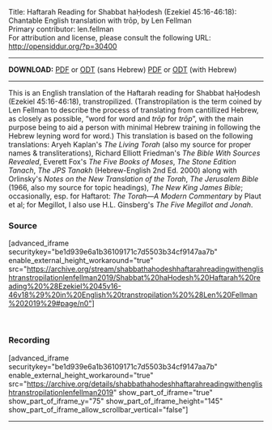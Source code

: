 <html>
<head></head>
<body>
Title: Haftarah Reading for Shabbat haḤodesh (Ezekiel 45:16-46:18): Chantable English translation with trōp, by Len Fellman<br />
Primary contributor: len.fellman<br />
For attribution and license, please consult the following URL: <a href="http://opensiddur.org/?p=30400">http://opensiddur.org/?p=30400</a>
<p />
<hr />

<strong>DOWNLOAD:</strong> 
<a href="https://archive.org/download/shabbathahodeshhaftarahreadingwithenglishtranstropilationlenfellman2019/Shabbat%20haHodesh%20Haftarah%20reading%20%28Ezekiel%2045v16-46v18%29%20in%20English%20transtropilation%20%28Len%20Fellman%202019%29%20-%20english%20only.pdf">PDF</a> or <a href="https://archive.org/download/shabbathahodeshhaftarahreadingwithenglishtranstropilationlenfellman2019/Shabbat%20haHodesh%20Haftarah%20reading%20%28Ezekiel%2045v16-46v18%29%20in%20English%20transtropilation%20%28Len%20Fellman%202019%29%20-%20english%20only.odt">ODT</a> (sans Hebrew)
<a href="https://archive.org/download/shabbathahodeshhaftarahreadingwithenglishtranstropilationlenfellman2019/Shabbat%20haHodesh%20Haftarah%20reading%20%28Ezekiel%2045v16-46v18%29%20in%20English%20transtropilation%20%28Len%20Fellman%202019%29.pdf">PDF</a> or <a href="https://archive.org/download/shabbathahodeshhaftarahreadingwithenglishtranstropilationlenfellman2019/Shabbat%20haHodesh%20Haftarah%20reading%20%28Ezekiel%2045v16-46v18%29%20in%20English%20transtropilation%20%28Len%20Fellman%202019%29.odt">ODT</a> (with Hebrew)

<hr />

This is an English translation of the Haftarah reading for Shabbat haḤodesh (Ezekiel 45:16-46:18), transtropilized. (Transtropilation is the term coined by Len Fellman to describe the process of translating from cantillized Hebrew, as closely as possible, “word for word and <em>trōp</em> for <em>trōp</em>”, with the main purpose being to aid a person with minimal Hebrew training in following the Hebrew leyning word for word.) This translation is based on the following translations: Aryeh Kaplan's <em>The Living Torah</em> (also my source for proper names &amp; transliterations), Richard Elliott Friedman's <em>The Bible With Sources Revealed</em>, Everett Fox's <em>The Five Books of Moses</em>, <em>The Stone Edition Tanach</em>, <em>The JPS Tanakh</em> (Hebrew-English 2nd Ed. 2000) along with Orlinsky's <em>Notes on the New Translation of the Torah</em>, <em>The Jerusalem Bible</em> (1966, also my source for topic headings), <em>The New King James Bible</em>; occasionally, esp. for Haftarot: <em>The Torah—A Modern Commentary</em> by Plaut et al; for Megillot, I also use H.L. Ginsberg's <em>The Five Megillot and Jonah</em>.

<h3>Source</h3>

[advanced_iframe securitykey="be1d939e6a1b36109171c7d5503b34cf9147aa7b" enable_external_height_workaround="true" src="https://archive.org/stream/shabbathahodeshhaftarahreadingwithenglishtranstropilationlenfellman2019/Shabbat%20haHodesh%20Haftarah%20reading%20%28Ezekiel%2045v16-46v18%29%20in%20English%20transtropilation%20%28Len%20Fellman%202019%29#page/n0"]

&nbsp;

<h3>Recording</h3>

[advanced_iframe securitykey="be1d939e6a1b36109171c7d5503b34cf9147aa7b" enable_external_height_workaround="true" src="https://archive.org/details/shabbathahodeshhaftarahreadingwithenglishtranstropilationlenfellman2019" show_part_of_iframe="true" show_part_of_iframe_y="75" show_part_of_iframe_height="145" show_part_of_iframe_allow_scrollbar_vertical="false"]

<hr />

&nbsp;
</body>
</html>